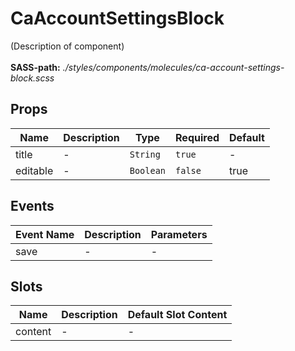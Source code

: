 # CaAccountSettingsBlock

(Description of component)<br><br> **SASS-path:** _./styles/components/molecules/ca-account-settings-block.scss_

## Props

<!-- @vuese:CaAccountSettingsBlock:props:start -->
|Name|Description|Type|Required|Default|
|---|---|---|---|---|
|title|-|`String`|`true`|-|
|editable|-|`Boolean`|`false`|true|

<!-- @vuese:CaAccountSettingsBlock:props:end -->


## Events

<!-- @vuese:CaAccountSettingsBlock:events:start -->
|Event Name|Description|Parameters|
|---|---|---|
|save|-|-|

<!-- @vuese:CaAccountSettingsBlock:events:end -->


## Slots

<!-- @vuese:CaAccountSettingsBlock:slots:start -->
|Name|Description|Default Slot Content|
|---|---|---|
|content|-|-|

<!-- @vuese:CaAccountSettingsBlock:slots:end -->


